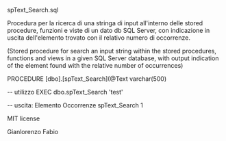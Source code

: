 
spText_Search.sql

Procedura per la ricerca di una stringa di input all'interno delle stored procedure, funzioni e viste di un dato db SQL Server, con indicazione in uscita dell'elemento trovato con il relativo numero di occorrenze.

(Stored procedure for search an input string within the stored procedures, functions and views in a given SQL Server database, with output indication of the element found with the relative number of occurrences)


PROCEDURE [dbo].[spText_Search](@Text varchar(500)

-- utilizzo
EXEC dbo.spText_Search 'test'

-- uscita:
Elemento        Occorrenze
spText_Search	    1

MIT license

Gianlorenzo Fabio